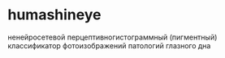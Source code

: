 # humashineye
ненейросетевой перцептивногистограммный (пигментный) классификатор фотоизображений патологий глазного дна
